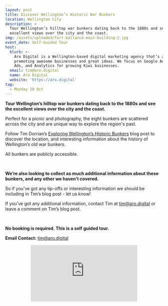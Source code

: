 ```yaml
---
layout: post
title: Discover Wellington’s Historic War Bunkers
location: Wellington City
description: >
  Tour Wellington’s hilltop war bunkers dating back to the 1880s and see the
  excellent views over the city and the coast.
img: /assets/uploaded/fort-ballance-main-building-2.jpg
event_date: Self-Guided Tour
host:
  blurb: >-
    Aro Digital is a Wellington-based digital marketing agency that’s all about
    promoting awesome businesses and great ideas. We focus on Google Ads, Social
    Ads, and Analytics for growing Kiwi businesses.
  email: tim@aro.digital
  name: Aro Digital
  website: 'https://aro.digital'
tag:
  - Monday 28 Oct
---
```

**Tour Wellington’s hilltop war bunkers dating back to the 1880s and see the excellent views over the city and the coast.**

Perfect for a picnic and photography, the eight bunkers are scattered across the city and are unique way to explore the region's past. 

Follow Tim Dorrian’s [Exploring Wellington’s Historic Bunkers](http://timdorrian.com/blog/exploring-wellington-historic-bunkers) blog post to discover the location, and interesting information about the history of Wellington’s old war bunkers.

All bunkers are publicly accessible. 

<br> 

**We’re also looking to collect as much additional information about these bunkers, and any other we haven’t covered.**

So if you’ve got any tip-offs or interesting information we should be including in Tim’s blog post - let us know!

If you’ve got any additional information, contact Tim at tim@aro.digital or leave a comment on Tim’s blog post.

<br> 

**No booking is required. This is a self guided tour.**

**Email Contact:** tim@aro.digital

<center><iframe src="https://www.facebook.com/plugins/page.php?href=https%3A%2F%2Fwww.facebook.com%2Faro.digital.nz%2F&tabs&width=340&height=180&small_header=false&adapt_container_width=true&hide_cover=false&show_facepile=true&appId" width="340" height="180" style="border:none;overflow:hidden" scrolling="no" frameborder="0" allowTransparency="true" allow="encrypted-media"></iframe>
